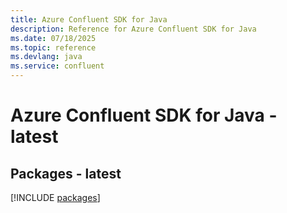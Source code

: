 ```yaml
---
title: Azure Confluent SDK for Java
description: Reference for Azure Confluent SDK for Java
ms.date: 07/18/2025
ms.topic: reference
ms.devlang: java
ms.service: confluent
---
```

# Azure Confluent SDK for Java - latest
## Packages - latest
[!INCLUDE [packages](confluent-index.md)]